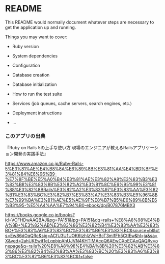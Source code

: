 # README

This README would normally document whatever steps are necessary to get the
application up and running.

Things you may want to cover:

* Ruby version

* System dependencies

* Configuration

* Database creation

* Database initialization

* How to run the test suite

* Services (job queues, cache servers, search engines, etc.)

* Deployment instructions

* ...

### このアプリの出典

『Ruby on Rails 5の上手な使い方 現場のエンジニアが教えるRailsアプリケーション開発の実践手法』

https://www.amazon.co.jp/Ruby-Rails-5%E3%81%AE%E4%B8%8A%E6%89%8B%E3%81%AA%E4%BD%BF%E3%81%84%E6%96%B9-%E7%8F%BE%E5%A0%B4%E3%81%AE%E3%82%A8%E3%83%B3%E3%82%B8%E3%83%8B%E3%82%A2%E3%81%8C%E6%95%99%E3%81%88%E3%82%8BRails%E3%82%A2%E3%83%97%E3%83%AA%E3%82%B1%E3%83%BC%E3%82%B7%E3%83%A7%E3%83%B3%E9%96%8B%E7%99%BA%E3%81%AE%E5%AE%9F%E8%B7%B5%E6%89%8B%E6%B3%95-%E5%A4%AA%E7%94%B0-ebook/dp/B07876MBX3

https://books.google.co.jp/books?id=VCFHDwAAQBAJ&pg=PA151&lpg=PA151&dq=rails+%E8%A8%98%E4%BA%8B+%E3%82%AB%E3%83%86%E3%82%B4%E3%83%AA%E3%83%BC+%E3%83%A6%E3%83%BC%E3%82%B6%E3%83%BC&source=bl&ots=Ew86dOqQRc&sig=ACfU3U1UOK6tzhIzVsHBcT3mIfFh5CtIEw&hl=ja&sa=X&ved=2ahUKEwif1eLqpbjpAhUJVN4KHTIMAcoQ6AEwCXoECAoQAQ#v=onepage&q=rails%20%E8%A8%98%E4%BA%8B%20%E3%82%AB%E3%83%86%E3%82%B4%E3%83%AA%E3%83%BC%20%E3%83%A6%E3%83%BC%E3%82%B6%E3%83%BC&f=false
